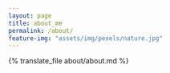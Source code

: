```yaml
---
layout: page
title: about_me
permalink: /about/
feature-img: "assets/img/pexels/nature.jpg"
---
```


{% translate_file about/about.md %}
